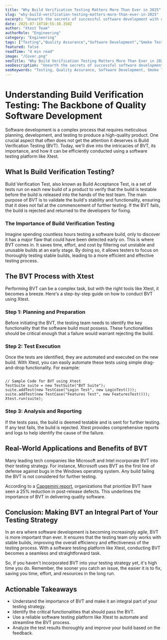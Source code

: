 ```yaml
---
title: "Why Build Verification Testing Matters More Than Ever in 2025"
slug: "why-build-verification-testing-matters-more-than-ever-in-2025"
excerpt: "Unearth the secrets of successful software development with our comprehensive guide on Build Verification Testing (BVT). Discover how BVT can become your secret weapon to deliver flawless software, ensuring every change is an improvement, not a liability. Click here to unlock the power of efficient quality control in software development!"
date: 2025-07-18T10:55:38.350Z
author: "Xtest Team"
authorRole: "Engineering"
category: "Engineering"
tags: ["Testing","Quality Assurance","Software Development","Smoke Tests","Build Verification"]
featured: false
readTime: "4 min read"
image: "/Cover.png"
seoTitle: "Why Build Verification Testing Matters More Than Ever in 2025"
seoDescription: "Unearth the secrets of successful software development with our comprehensive guide on Build Verification Testing (BVT). Discover how BVT can become your secret weapon to deliver flawless software, ensuring every change is an improvement, not a liability. Click here to unlock the power of efficient quality control in software development!"
seoKeywords: "Testing, Quality Assurance, Software Development, Smoke Tests, Build Verification"
---
```


# Understanding Build Verification Testing: The Backbone of Quality Software Development

Software development is a complex process that requires meticulous planning, development, and testing to produce a high-quality product. One crucial aspect that often does not get the attention it deserves is Build Verification Testing (BVT). Today, we'll dive into the intricacies of BVT, its importance, and how it can be efficiently conducted using a software testing platform like Xtest.

## What Is Build Verification Testing?

Build Verification Test, also known as Build Acceptance Test, is a set of tests run on each new build of a product to verify that the build is testable before the build is released into the hands of the test team. The main purpose of BVT is to validate the build's stability and functionality, ensuring that it does not fail at the commencement of further testing. If the BVT fails, the build is rejected and returned to the developers for fixing.

### The Importance of Build Verification Testing

Imagine spending countless hours testing a software build, only to discover it has a major flaw that could have been detected early on. This is where BVT comes in. It saves time, effort, and cost by filtering out unstable and unusable builds at an early stage. By doing so, it allows testers to focus on thoroughly testing stable builds, leading to a more efficient and effective testing process.

## The BVT Process with Xtest

Performing BVT can be a complex task, but with the right tools like Xtest, it becomes a breeze. Here's a step-by-step guide on how to conduct BVT using Xtest.

### Step 1: Planning and Preparation

Before initiating the BVT, the testing team needs to identify the key functionality that the software build must possess. These functionalities should be critical enough that a failure would warrant rejecting the build.

### Step 2: Test Execution

Once the tests are identified, they are automated and executed on the new build. With Xtest, you can easily automate these tests using simple drag-and-drop functionality. For example:

```

// Sample Code for BVT using Xtest
TestSuite suite = new TestSuite("BVT Suite");
suite.addTest(new TestCase("Login Test", new LoginTest()));
suite.addTest(new TestCase("Features Test", new FeaturesTest()));
Xtest.run(suite);
```

### Step 3: Analysis and Reporting

If the tests pass, the build is deemed testable and is sent for further testing. If any test fails, the build is rejected. Xtest provides comprehensive reports and logs to help identify the cause of the failure.

## Real-World Applications and Benefits of BVT

Many leading tech companies like Microsoft and Intel incorporate BVT into their testing strategy. For instance, Microsoft uses BVT as the first line of defense against bugs in the Windows operating system. Any build failing the BVT is not considered for further testing.

According to a [Capgemini report](https://www.capgemini.com/resources/world-quality-report-2019-20/), organizations that prioritize BVT have seen a 25% reduction in post-release defects. This underlines the importance of BVT in delivering quality software.

## Conclusion: Making BVT an Integral Part of Your Testing Strategy

In an era where software development is becoming increasingly agile, BVT is more important than ever. It ensures that the testing team only works with stable builds, improving the overall efficiency and effectiveness of the testing process. With a software testing platform like Xtest, conducting BVT becomes a seamless and straightforward task.

So, if you haven't incorporated BVT into your testing strategy yet, it's high time you do. Remember, the sooner you catch an issue, the easier it is to fix, saving you time, effort, and resources in the long run.

## Actionable Takeaways

*   Understand the importance of BVT and make it an integral part of your testing strategy.
*   Identify the critical functionalities that should pass the BVT.
*   Use a reliable software testing platform like Xtest to automate and streamline the BVT process.
*   Analyze the test results thoroughly and improve your build based on the feedback.